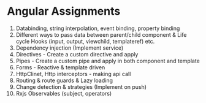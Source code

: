 # Angular Assignments

1. Databinding, string interpolation, event binding, property binding
2. Different ways to pass data between parent/child component & Life cycle Hooks (input, output, viewchild, templateref) etc.
3. Dependency injection (Implement service)
4. Directives - Create a custom directive and apply
5. Pipes - Create a custom pipe and apply in both component and template
6. Forms - Reactive & template driven
7. HttpClinet, Http interceptors - making api call
8. Routing & route guards & Lazy loading
9. Change detection & strategies (Implement on push)
10. Rxjs Observables (subject, operators)
